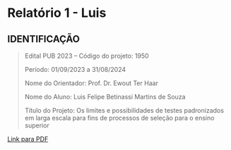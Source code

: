 # Relatório 1 - Luis

## IDENTIFICAÇÃO
> Edital PUB 2023 – Código do projeto: 1950
>
> Período: 01/09/2023 a 31/08/2024
> 
> Nome do Orientador: Prof. Dr. Ewout Ter Haar
> 
> Nome do Aluno: Luis Felipe Betinassi Martins de Souza
> 
> Título do Projeto: Os limites e possibilidades de testes padronizados em larga escala para fins de processos de seleção para o ensino superior
>

[Link para PDF](https://example.com)